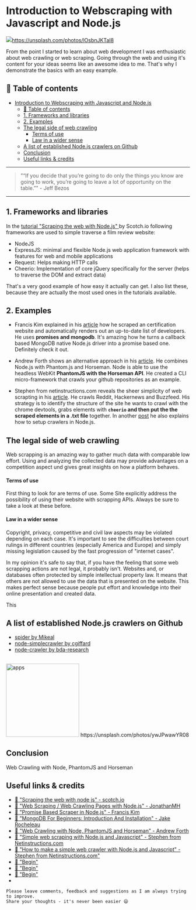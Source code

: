 # Introduction to Webscraping with Javascript and Node.js

[<img src="https://images.unsplash.com/photo-1489747125620-900d12828f0d?dpr=2&auto=format&fit=crop&w=767&h=575&q=80&cs=tinysrgb&crop=&bg=">](https://images.unsplash.com/photo-1489747125620-900d12828f0d?dpr=2&auto=format&fit=crop&w=767&h=575&q=80&cs=tinysrgb&crop=&bg=)https://unsplash.com/photos/lOsbnJKTaI8

From the point I started to learn about web development I was enthusiastic about web crawling or web scraping. Going through the web and using it's content for your ideas seems like an awesome idea to me. That's why I demonstrate the basics with an easy example.


## 📄 Table of contents


<!-- toc orderedList:0 depthFrom:1 depthTo:6 -->

* [Introduction to Webscraping with Javascript and Node.js](#introduction-to-webscraping-with-javascript-and-nodejs)
  * [📄 Table of contents](#table-of-contents)
  * [1. Frameworks and libraries](#1-frameworks-and-libraries)
  * [2. Examples](#2-examples)
  * [The legal side of web crawling](#the-legal-side-of-web-crawling)
      * [Terms of use](#terms-of-use)
      * [Law in a wider sense](#law-in-a-wider-sense)
  * [A list of established Node.js crawlers on Github](#a-list-of-established-nodejs-crawlers-on-github)
  * [Conclusion](#conclusion)
  * [Useful links & credits](#useful-links-credits)

<!-- tocstop -->


---

>"“If you decide that you’re going to do only the things you know are going to work, you’re going to leave a lot of opportunity on the table.”" - Jeff Bezos

---


## 1. Frameworks and libraries

In the [tutorial "Scraping the web with Node.js" ](https://scotch.io/tutorials/scraping-the-web-with-node-js) by Scotch.io following frameworks are used to simple traverse a film review website:

- NodeJS
- ExpressJS: minimal and flexible Node.js web application framework with features for web and mobile applications
- Request: Helps making HTTP calls
- Cheerio: Implementation of core jQuery specifically for the server (helps to traverse the DOM and extract data)

That's a very good example of how easy it actually can get. I also list these, because they are actually the most used ones in the tutorials available.

## 2. Examples

- Francis Kim explained in his [article](https://franciskim.co/promise-based-scraper-in-node-js/) how he scraped an certification website and automatically renders out an up-to-date list of developers. He uses **promises and mongodb**. It's amazing how he turns a callback based MongoDB native Node.js driver into a promise based one. Definitely check it out.

- Andrew Forth shows an alternative approach in his [article](https://www.sitepoint.com/web-crawling-node-phantomjs-horseman/). He combines Node.js with Phantom.js and Horseman. Node is able to use the headless WebKit **PhantomJS with the Horseman API**. He created a CLI micro-framework that crawls your github repositories as an example.

- Stephen from netinstructions.com reveals the sheer simplicity of web scrapting in his [article](http://www.netinstructions.com/simple-web-scraping-with-node-js-and-javascript/). He crawls Reddit, Hackernews and Buzzfeed.
His strategy is to identify the structure of the site he wants to crawl with the chrome devtools, grabs elements with **`cheerio` and then put the the scraped elements in a .txt file** together. In another [post](http://www.netinstructions.com/how-to-make-a-simple-web-crawler-in-javascript-and-node-js/) he also explains how to setup crawlers in Node.js.

## The legal side of web crawling

Web scrapping is an amazing way to gather much data with comparable low effort. Using and analyzing the collected data may provide advantages on a competition aspect und gives great insights on how a platform behaves.

#### Terms of use
First thing to look for are terms of use. Some Site explicitly address the possibility of using their website with scrapping APIs. Always be sure to take a look at these before.

#### Law in a wider sense

Copyright, privacy, competitive and civil law aspects may be violated depending on each case. It's important to see the difficulties between court rulings in different countries (especially America and Europe) and simply missing legislation caused by the fast progression of "internet cases".

In my opinion it's safe to say that, if you have the feeling that some web scrapping actions are not legal, it probably isn't. Websites and, or databases often protected by simple intellectual property law. It means that others are not allowed to use the data that is presented on the website.
This makes perfect sense because people put effort and knowledge into their online presentation and created data.

This

## A list of established Node.js crawlers on Github

- [spider by Mikeal](https://github.com/mikeal/spider)
- [node-simplecrawler by cgiffard](https://github.com/cgiffard/node-simplecrawler)
- [node-crawler by bda-research](https://github.com/bda-research/node-crawler)



##



####


<img src="https://images.unsplash.com/photo-1485609315582-cfffa02888e8?dpr=2&auto=format&fit=crop&w=767&h=511&q=80&cs=tinysrgb&crop=&bg=" alt="apps" height="200"/>
https://unsplash.com/photos/ywJPwawYR08

## Conclusion

Web Crawling with Node, PhantomJS and Horseman





## Useful links & credits
- [📄 "Scraping the web with node js" - scotch.io](https://scotch.io/tutorials/scraping-the-web-with-node-js)
- [📄 "Web Scraping / Web Crawling Pages with Node.js" - JonathanMH](https://jonathanmh.com/web-scraping-web-crawling-pages-with-node-js/)
- [📄 "Promise Based Scraper in Node.js" - Francis Kim](https://franciskim.co/promise-based-scraper-in-node-js/)
- [📄 "MongoDB For Beginners: Introduction And Installation" -  Jake Rocheleau](http://www.hongkiat.com/blog/webdev-with-mongodb-part1/)
- [📄 "Web Crawling with Node, PhantomJS and Horseman" - Andrew Forth](https://www.sitepoint.com/web-crawling-node-phantomjs-horseman/)
- [📄 "Simple web scraping with Node.js and Javascript" - Stephen from Netinstructions.com](http://www.netinstructions.com/simple-web-scraping-with-node-js-and-javascript/)
- [📄 "How to make a simple web crawler with Node.js and Javascript" - Stephen from Netinstructions.com"](http://www.netinstructions.com/how-to-make-a-simple-web-crawler-in-javascript-and-node-js/)
- [📄 "Begin"](afgafgadgads)
- [📄 "Begin"](afgafgadgads)
- [📄 "Begin"](afgafgadgads)
-

```
Please leave comments, feedback and suggestions as I am always trying to improve.
Share your thoughts - it's never been easier 😄
```

<!-- Written by Daniel Deutsch (deudan1010@gmail.com) -->
